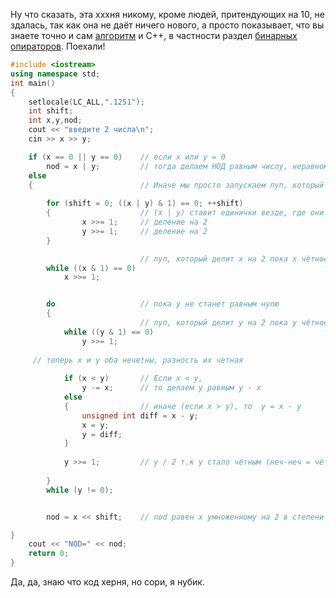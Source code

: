 Ну что сказать, эта xxxня никому, кроме людей, притендующих на 10, не здалась, так как она не даёт ничего нового, а просто показывает, что вы знаете точно и сам [алгоритм](https://github.com/ranopashec/FAMCS-PROG/blob/main/ALGORITHMS/Euclidean%20algorithm.md) и C++, в частности раздел [бинарных опираторов](https://www.learncpp.com/cpp-tutorial/bitwise-operators/). Поехали!


```cpp
#include <iostream>
using namespace std;
int main()
{
	setlocale(LC_ALL,".1251");
   	int shift;
   	int x,y,nod;
   	cout << "введите 2 числа\n";
	cin >> x >> y;

	if (x == 0 || y == 0)    // если x или y = 0
		nod = x | y;         // тогда делаем НОД равным числу, неравному 0, по факту просто складываем x и y битовым оператором или ( работает как в ДМиМЛе)
	else
	{ 			             // Иначе мы просто запускаем луп, который делит x и y на 2 до момента пока хотя бы одно из них чётное.
	
		for (shift = 0; ((x | y) & 1) == 0; ++shift)
		{                    // (x | y) ставит единички везде, где они есть хотя бы в одном числе, 1 указывает на второй бит, и в условии проверяется, делится ли хотя бы одно из чисел на 2 без остатка. т.е луп продолжается, пока x или y чётное.
         		x >>= 1;     // деление на 2
         		y >>= 1;     // деление на 2
	 	}

							 // луп, который делит x на 2 пока x чётное.
		while ((x & 1) == 0) 
	    	x >>= 1;     


		do                   // пока y не станет равным нулю
		{
							 // луп, который делит y на 2 пока y чётное.
			while ((y & 1) == 0)
				y >>= 1;     
	    
     // теперь x и y оба нечетны, разность их четная
     
			if (x < y)       // Если x < y, 
				y -= x;      // то делаем y равным y - x
			else
			{                // иначе (если x > y), то  y = x - y
				unsigned int diff = x - y;
		        x = y;
		        y = diff;
		    }
		    
			y >>= 1;         // y / 2 т.к y стало чётным (неч-неч = чётн)
		
		}
		while (y != 0);            


	    nod = x << shift;    // nod равен x умноженному на 2 в степени shift, где shift равна степени двоек в x и y одновременно

}
	cout << "NOD=" << nod;
	return 0;
}
```
Да, да, знаю что код херня, но сори, я нубик.
